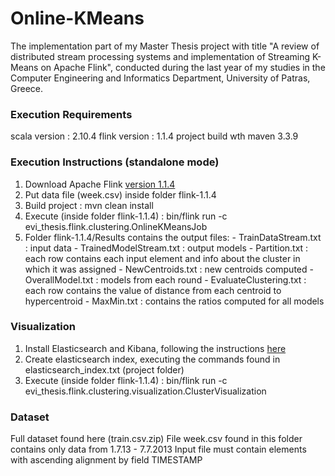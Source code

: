 # Online-KMeans
The implementation part of my Master Thesis project with title "A review of distributed stream processing systems and implementation of Streaming K-Means on Apache Flink", conducted during the last year of my studies in the Computer Engineering and Informatics Department, University of Patras, Greece.

### Execution Requirements
  scala version : 2.10.4
  flink version : 1.1.4
  project build wth maven 3.3.9

### Execution Instructions (standalone mode)
  1. Download Apache Flink [version 1.1.4](http://flink.apache.org/downloads.html)
  2. Put data file (week.csv) inside folder flink-1.1.4
  3. Build project : mvn clean install
  4. Execute (inside folder flink-1.1.4) :
  bin/flink run -c evi_thesis.flink.clustering.OnlineKMeansJob <path to file flink-online-kmeans-1.1.4- fat.jar>
  5. Folder flink-1.1.4/Results contains the output files:
    - TrainDataStream.txt : input data
    - TrainedModelStream.txt : output models
    - Partition.txt : each row contains each input element and info about the cluster in which it was
    assigned
    - NewCentroids.txt : new centroids computed
    - OverallModel.txt : models from each round
    - EvaluateClustering.txt : each row contains the value of distance from each centroid to
    hypercentroid
    - MaxMin.txt : contains the ratios computed for all models
### Visualization
  1. Install Elasticsearch and Kibana, following the instructions [here](http://training.data-artisans.com/elastic.html)
  2. Create elasticsearch index, executing the commands found in elasticsearch_index.txt (project
  folder)
  3. Execute (inside folder flink-1.1.4) :
  bin/flink run -c evi_thesis.flink.clustering.visualization.ClusterVisualization <path to file flink-online- kmeans-1.1.4-fat.jar>
### Dataset
  Full dataset found here (train.csv.zip)
  File week.csv found in this folder contains only data from 1.7.13 - 7.7.2013 Input file must contain elements with ascending alignment by field TIMESTAMP
